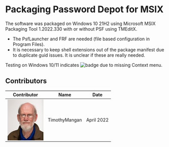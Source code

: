 # Packaging Password Depot for MSIX

The software was packaged on Windows 10 21H2 using Microsoft MSIX Packaging Tool 1.2022.330 with or without PSF using TMEditX.
* The PsfLauncher and FRF are needed (file based configuration in Program Files).
* It is necessary to keep shell extensions out of the package manifest due to duplicate guid issues.  It is unclear if these are really needed.


Testing on Windows 10/11 indicates ![badge](https://img.shields.io/badge/-High%20Confidence-green?style=for-the-badge) due to missing Context menu.  
 


## Contributors

| Contributor | Name | Date |
|----|----|----|
| [<img src="/media/Contributors/TimMangan.jpg" align="left" Height="128" />](/media/Contributors/TimMangan.jpg) | TimothyMangan | April 2022 |



